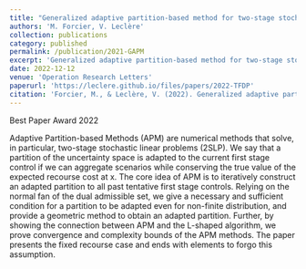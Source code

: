 ```yaml
---
title: "Generalized adaptive partition-based method for two-stage stochastic linear programs: Geometric oracle and analysis"
authors: 'M. Forcier, V. Leclère'
collection: publications
category: published
permalink: /publication/2021-GAPM
excerpt: 'Generalized adaptive partition-based method for two-stage stochastic linear programs: Geometric oracle and analysis'
date: 2022-12-12
venue: 'Operation Research Letters'
paperurl: 'https://leclere.github.io/files/papers/2022-TFDP'
citation: 'Forcier, M., & Leclère, V. (2022). Generalized adaptive partition-based method for two-stage stochastic linear programs: Geometric oracle and analysis. Operations Research Letters, 50(5), 452-457.'
---
```

Best Paper Award 2022

Adaptive Partition-based Methods (APM) are numerical methods that solve, in particular, two-stage stochastic linear problems (2SLP). We say that a partition of the uncertainty space is adapted to the current first stage control if we can aggregate scenarios while conserving the true value of the expected recourse cost at x. The core idea of APM is to iteratively construct an adapted partition to all past tentative first stage controls. Relying on the normal fan of the dual admissible set, we give a necessary and sufficient condition for a partition to be adapted even for non-finite distribution, and provide a geometric method to obtain an adapted partition. Further, by showing the connection between APM and the L-shaped algorithm, we prove convergence and complexity bounds of the APM methods. The paper presents the fixed recourse case and ends with elements to forgo this assumption.
